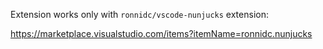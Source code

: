 Extension works only with `ronnidc/vscode-nunjucks` extension:

https://marketplace.visualstudio.com/items?itemName=ronnidc.nunjucks
